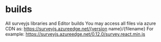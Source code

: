 # builds
All surveyjs libraries and Editor builds
You may access all files via azure CDN as: https://surveyjs.azureedge.net/{version name}/{filename}
For example: https://surveyjs.azureedge.net/0.12.0/survey.react.min.js
